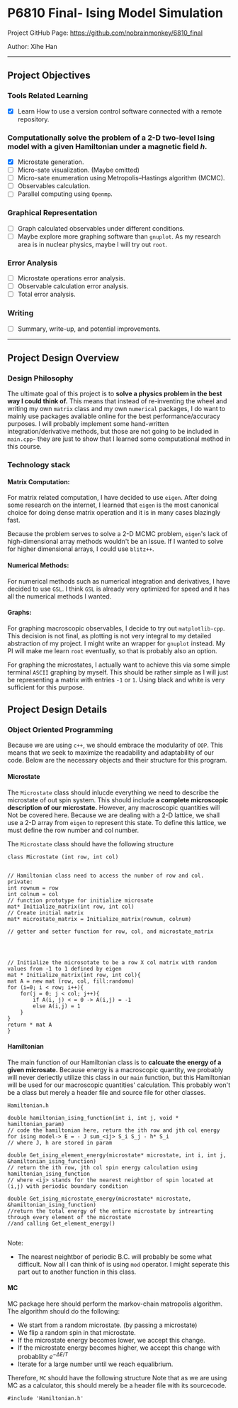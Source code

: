 # P6810 Final- Ising Model Simulation

Project GitHub Page: https://github.com/nobrainmonkey/6810_final

Author: Xihe Han

---

## Project Objectives

### Tools Related Learning

- [X] Learn How to use a version control software connected with a remote repository.

### Computationally solve the problem of a 2-D two-level Ising model with a given Hamiltonian under a magnetic field $h$.

- [X] Microstate generation.
- [ ] Micro-sate visualization. (Maybe omitted)
- [ ] Micro-sate enumeration using Metropolis–Hastings algorithm (MCMC).
- [ ] Observables calculation.
- [ ] Parallel computing using `Openmp`.

### Graphical Representation

- [ ] Graph calculated observables under different conditions.
- [ ] Maybe explore more graphing software than `gnuplot`. As my research area is in nuclear physics, maybe I will try out `root`.

### Error Analysis

- [ ] Microstate operations error analysis.
- [ ] Observable calculation error analysis.
- [ ] Total error analysis.

### Writing

- [ ] Summary, write-up, and potential improvements.

---

## Project Design Overview

### Design Philosophy

The ultimate goal of this project is to **solve a physics problem in the best way I could think of.** This means that instead of re-inventing the wheel and writing my own `matrix` class and my own `numerical` packages, I do want to mainly use packages avaliable online for the best performance/accuracy purposes. I will probably implement some hand-written integration/derivative methods, but those are not going to be included in `main.cpp`- they are just to show that I learned some computational method in this course.

### Technology stack

#### Matrix Computation:

For matrix related computation, I have decided to use `eigen`. After doing some research on the internet, I learned that `eigen` is the most canonical choice for doing dense matrix operation and it is in many cases blazingly fast.

Because the problem serves to solve a 2-D MCMC problem, `eigen`'s lack of high-dimensional array methods wouldn't be an issue. If I wanted to solve for higher dimensional arrays, I could use `blitz++`.

#### Numerical Methods:

For numerical methods such as numerical integration and derivatives, I have decided to use `GSL`. I think `GSL` is already very optimized for speed and it has all the numerical methods I wanted.

#### Graphs:

For graphing macroscopic observables, I decide to try out `matplotlib-cpp`. This decision is not final, as plotting is not very integral to my detailed abstraction of my project. I might write an wrapper for `gnuplot` instead. My PI will make me learn `root` eventually, so that is probably also an option.

For graphing the microstates, I actually want to achieve this via some simple terminal `ASCII` graphing by myself. This should be rather simple as I will just be representing a matrix with entries `-1` or `1`. Using black and white is very sufficient for this purpose.

## Project Design Details

### Object Oriented Programming

Because we are using `c++`, we should embrace the modularity of `OOP`. This means that we seek to maximize the readability and adaptability of our code. Below are the necessary objects and their structure for this program.

#### Microstate

The `Microstate` class should inlucde everything we need to describe the microstate of out spin system. This should include **a complete microscopic description of our microstate.** However, any macroscopic quantities will Not be covered here. Because we are dealing with a 2-D lattice, we shall use a 2-D array from `eigen` to represent this state.  To define this lattice, we must define the row number and col number.

The `Microstate` class should have the following structure

```
class Microstate (int row, int col)


// Hamiltonian class need to access the number of row and col.
private: 
int rownum = row 
int colnum = col 
// function prototype for initialize microsate
mat* Initialize_matrix(int row, int col)
// Create initial matrix 
mat* microstate_matrix = Initialize_matrix(rownum, colnum)

// getter and setter function for row, col, and microstate_matrix




// Initialize the microsotate to be a row X col matrix with random values from -1 to 1 defined by eigen
mat * Initialize_matrix(int row, int col){
mat A = new mat (row, col, fill:randomu)
for (i=0; i < row; i++){
	for(j = 0; j < col; j++){
		if A(i, j) < = 0 -> A(i,j) = -1
		else A(i,j) = 1
	}
}
return * mat A
}

```

#### Hamiltonian

The main function of our Hamiltonian class is to **calcuate the energy of a given microsate.** Because energy is a macroscopic quantity, we probably will never deriectly utilize this class in our `main` function, but this Hamiltonian will be used for our macroscopic quantities' calculation. This probably won't be a class but merely a header file and source file for other classes.

```
Hamiltonian.h

double hamiltonian_ising_function(int i, int j, void * hamiltonian_param)
// code the hamiltonian here, return the ith row and jth col energy for ising model-> E = - J sum_<ij> S_i S_j - h* S_i
// where J, h are stored in param

double Get_ising_element_energy(microstate* microstate, int i, int j, &hamiltonian_ising_function)
// return the ith row, jth col spin energy calculation using hamiltonian_ising_function
// where <ij> stands for the nearest neightbor of spin located at (i,j) with periodic boundary condition

double Get_ising_microstate_energy(microstate* microstate, &hamiltonian_ising_function)
//return the total energy of the entire microstate by intrearting through every element of the microstate 
//and calling Get_element_energy()


```

Note:

* The nearest neightbor of periodic B.C. will probably be some what difficult. Now all I can think of is using `mod` operator. I might seperate this part out to another function in this class.

#### MC

MC package here should perform the markov-chain matropolis algorithm.  The algorithm should do the following:

* We start from a random microstate. (by passing a microstate)
* We flip a random spin in that microstate.
* If the microstate energy becomes lower, we accept this change.
* If the microstate energy becomes higher, we accept this change with probablity $e^{-\Delta E/T }$
* Iterate for a large number until we reach equalibrium.

Therefore, `MC` should have the following structure Note that as we are using MC as a calculator, this should merely be a header file with its sourcecode.

```
#include 'Hamiltonian.h'




```
